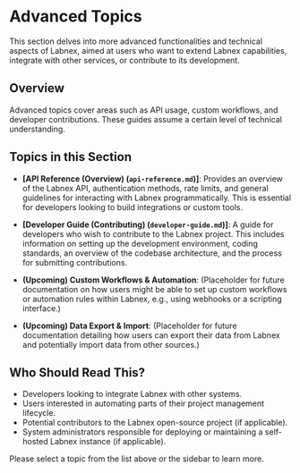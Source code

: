 # Advanced Topics

This section delves into more advanced functionalities and technical aspects of Labnex, aimed at users who want to extend Labnex capabilities, integrate with other services, or contribute to its development.

## Overview

Advanced topics cover areas such as API usage, custom workflows, and developer contributions. These guides assume a certain level of technical understanding.

## Topics in this Section

-   **[API Reference (Overview) (`api-reference.md`)]**: 
    Provides an overview of the Labnex API, authentication methods, rate limits, and general guidelines for interacting with Labnex programmatically. This is essential for developers looking to build integrations or custom tools.

-   **[Developer Guide (Contributing) (`developer-guide.md`)]**: 
    A guide for developers who wish to contribute to the Labnex project. This includes information on setting up the development environment, coding standards, an overview of the codebase architecture, and the process for submitting contributions.

-   **(Upcoming) Custom Workflows & Automation**: 
    (Placeholder for future documentation on how users might be able to set up custom workflows or automation rules within Labnex, e.g., using webhooks or a scripting interface.)

-   **(Upcoming) Data Export & Import**: 
    (Placeholder for future documentation detailing how users can export their data from Labnex and potentially import data from other sources.)

## Who Should Read This?

-   Developers looking to integrate Labnex with other systems.
-   Users interested in automating parts of their project management lifecycle.
-   Potential contributors to the Labnex open-source project (if applicable).
-   System administrators responsible for deploying or maintaining a self-hosted Labnex instance (if applicable).

Please select a topic from the list above or the sidebar to learn more. 